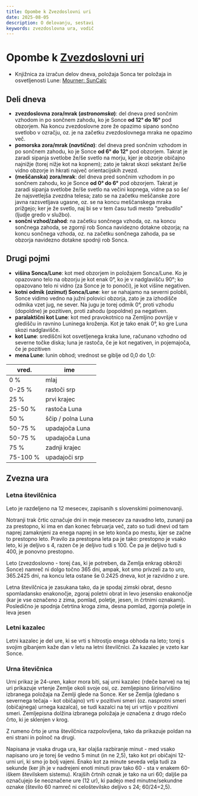 ```yaml
---
title: Opombe k Zvezdoslovni uri
date: 2025-08-05
description: O delovanju, sestavi
keywords: zvezdoslovna ura, vodič
---
```


# Opombe k [Zvezdoslovni uri](/zvezdoslovna_ura/)

- Knjižnica za izračun delov dneva, položaja Sonca ter položaja in osvetljenosti Lune: [Mourner: SunCalc](https://github.com/mourner/suncalc)

## Deli dneva

- **zvezdoslovna zora/mrak (*astronomska*)**: del dneva pred sončnim vzhodom in po sončnem zahodu, ko je Sonce **od 12° do 16°** pod obzorjem. Na koncu zvezdoslovne zore že opazimo sipano sončno svetlobo v ozračju, oz. je na začetku zvezdoslovnega mraka ne opazimo več.
- **pomorska zora/mrak (*navtična*)**: del dneva pred sončnim vzhodom in po sončnem zahodu, ko je Sonce **od 6° do 12°** pod obzorjem. Takrat je zaradi sipanja svetlobe že/še svetlo na morju, kjer je obzorje običajno najnižje (torej nižje kot na kopnem); zato je takrat skozi sekstant že/še vidno obzorje in hkrati največ orientacijskih zvezd.
- **(meščanska) zora/mrak**: del dneva pred sončnim vzhodom in po sončnem zahodu, ko je Sonce  **od 0° do 6°** pod obzorjem. Takrat je zaradi sipanja svetlobe že/še svetlo na večini kopnega, vidne pa so še/že najsvetlejša zvezdna telesa; zato se na začetku meščanske zore javna razsvetljava ugasne, oz. se na koncu meščanskega mraka prižgejo; ker je že svetlo, naj bi se v tem času tudi mesto "prebudilo" (ljudje gredo v službo).
- **sončni vzhod/zahod**: na začetku sončnega vzhoda, oz. na koncu sončnega zahoda, se zgornji rob Sonca navidezno dotakne obzorja; na koncu sončnega vzhoda, oz. na začetku sončnega zahoda, pa se obzorja navidezno dotakne spodnji rob Sonca.

## Drugi pojmi

- **višina Sonca/Lune**: kot med obzorjem in položajem Sonca/Lune. Ko je opazovano telo na obzorju je kot enak 0°, ko je v nadglavišču 90°; ko opazovano telo ni vidno (za Sonce je to ponoči), je kot višine negativen.
- **kotni odmik (*azimut*) Sonca/Lune**: ker se nahajamo na severni polobli, Sonce vidimo vedno na južni polovici obzorja, zato je za izhodišče odmika vzet jug, ne sever. Na jugu je torej odmik 0°, proti vzhodu (dopoldne) je pozitiven, proti zahodu (popoldne) pa negativen.
- **paralaktični kot Lune**: kot med pravokotnico na Zemljino površje v gledišču in ravnino Luninega kroženja. Kot je tako enak 0°, ko gre Luna skozi nadglavišče.
- **kot Lune**: središčni kot osvetljenega kraka lune, računano vzhodno od severne točke diska; luna je rastoča, če je kot negativen, in pojemajoča, če je pozitiven
- **mena Lune**: lunin obhod; vrednost se giblje od 0,0 do 1,0:

| vred.     | ime               |
| --------- | ----------------- |
| 0 %       | mlaj              |
| 0-25 %    | rastoči srp       |
| 25 %      | prvi krajec       |
| 25-50 %   | rastoča Luna      |
| 50 %      | ščip / polna Luna |
| 50-75 %   | upadajoča Luna    |
| 50-75 %   | upadajoča Luna    |
| 75 %      | zadnji krajec     |
| 75-100 %  | upadajoči srp     |

## Zvezna ura

### Letna številčnica

Leto je razdeljeno na 12 mesecev, zapisanih s slovenskimi poimenovanji.

Notranji trak črtic označuje dni in meje mesecev za navadno leto, zunanji pa za prestopno, ki ima en dan konec februarja več, zato so tudi dnevi od tam naprej zamaknjeni za enega naprej in se leto konča po mestu, kjer se začne to prestopno leto.
Pravilo za prestopna leta pa je tako: prestopno je vsako leto, ki je deljivo s 4, razen če je deljivo tudi s 100. Če pa je deljivo tudi s 400, je ponovno prestopno.

Leto (zvezdoslovno - torej čas, ki je potreben, da Zemlja enkrag obkroži Sonce) namreč ni dolgo točno 365 dni, ampak, kot smo privzeli za to uro, 365.2425 dni, na koncu leta ostane še 0.2425 dneva, kot je razvidno z ure.

Letna številčnica je zasukana tako, da je spodaj zimski obrat, desno spomladansko enakonočje, zgoraj poletni obrat in levo jesensko enakonočje (kar je vse označeno z zima, pomlad, poletje, jesen, in črtnimi oznakami). Posledično je spodnja četrtina kroga zima, desna pomlad, zgornja poletje in leva jesen

### Letni kazalec

Letni kazalec je del ure, ki se vrti s hitrostjo enega obhoda na leto; torej s svojim gibanjem kaže dan v letu na letni številčnici. Za kazalec je vzeto kar Sonce.

### Urna števičnica

Urni prikaz je 24-uren, kakor mora biti, saj urni kazalec (rdeče barve) na tej uri prikazuje vrtenje Zemlje okoli svoje osi, oz. zemljepisno širino/višino izbranega položaja na Zemlji glede na Sonce. Ker se Zemlja (gledano s severnega tečaja - kot običajno) vrti v pozitivni smeri (oz. nasprotni smeri (običajnega) urnega kazalca), se tudi kazalci na tej uri vrtijo v pozitivni smeri. Zemljepisna dolžina izbranega položaja je označena z drugo rdečo črto, ki je sklenjen v krog.

Z rumeno črto je urna številčnica razpolovljena, tako da prikazuje poldan na eni strani in polnoč na drugi.

Napisana je vsaka druga ura, kar olajša razbiranje minut - med vsako napisano uro je torej še vedno 5 minut (in ne 2,5), tako kot pri običajni 12-urni uri, ki smo jo bolj vajeni. Enako kot za minute seveda velja tudi za sekunde (ker jih je v nadrejeni enoti minuti prav tako 60 - sta v enakem 60-iškem številskem sistemu).
Krajših črtnih oznak je tako na uri 60; daljše pa označujejo še neoznačene ure (12 ur), ki padejo med minutne/sekundne oznake (število 60 namreč ni celoštevilsko deljivo s 24; 60/24=2,5).
